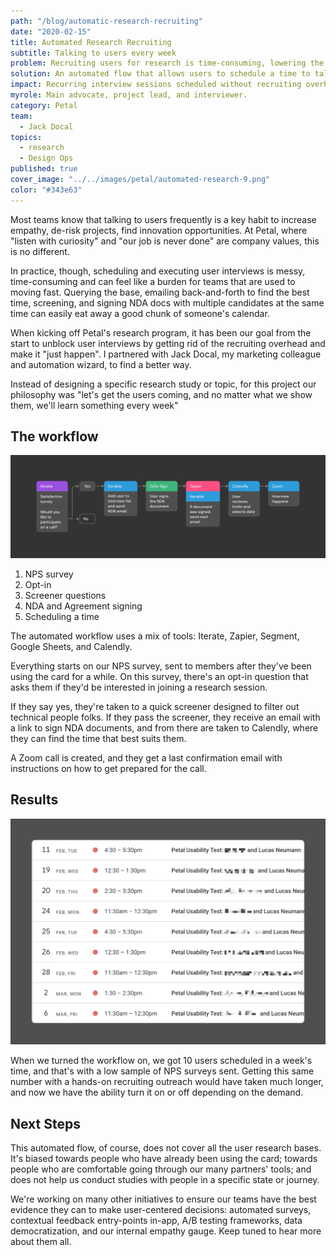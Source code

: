 ```yaml
---
path: "/blog/automatic-research-recruiting"
date: "2020-02-15"
title: Automated Research Recruiting
subtitle: Talking to users every week
problem: Recruiting users for research is time-consuming, lowering the chances that interviews will be done often
solution: An automated flow that allows users to schedule a time to talk to our product team
impact: Recurring interview sessions scheduled without recruiting overhead
myrole: Main advocate, project lead, and interviewer.
category: Petal
team:
  - Jack Docal
topics:
  - research
  - Design Ops
published: true
cover_image: "../../images/petal/automated-research-9.png"
color: "#343e63"
---
```


Most teams know that talking to users frequently is a key habit to increase empathy, de-risk projects, find innovation opportunities. At Petal, where "listen with curiosity" and "our job is never done" are company values, this is no different.

In practice, though, scheduling and executing user interviews is messy, time-consuming and can feel like a burden for teams that are used to moving fast. Querying the base, emailing back-and-forth to find the best time, screening, and signing NDA docs with multiple candidates at the same time can easily eat away a good chunk of someone's calendar.

When kicking off Petal's research program, it has been our goal from the start to unblock user interviews by getting rid of the recruiting overhead and make it "just happen". I partnered with Jack Docal, my marketing colleague and automation wizard, to find a better way.

Instead of designing a specific research study or topic, for this project our philosophy was "let's get the users coming, and no matter what we show them, we'll learn something every week"

## The workflow

![Diagram of the apps we used to automate recruiting](../../images/petal/automated-workflow-2.png)

1. NPS survey
2. Opt-in
3. Screener questions
4. NDA and Agreement signing
5. Scheduling a time

The automated workflow uses a mix of tools: Iterate, Zapier, Segment, Google Sheets, and Calendly.

Everything starts on our NPS survey, sent to members after they've been using the card for a while. On this survey, there's an opt-in question that asks them if they'd be interested in joining a research session.

If they say yes, they're taken to a quick screener designed to filter out technical people folks. If they pass the screener, they receive an email with a link to sign NDA documents, and from there are taken to Calendly, where they can find the time that best suits them.

A Zoom call is created, and they get a last confirmation email with instructions on how to get prepared for the call.

## Results

![Schedule full of interviews!](../../images/petal/automated-research-schedule-2.png)

When we turned the workflow on, we got 10 users scheduled in a week's time, and that's with a low sample of NPS surveys sent. Getting this same number with a hands-on recruiting outreach would have taken much longer, and now we have the ability turn it on or off depending on the demand.

## Next Steps

This automated flow, of course, does not cover all the user research bases. It's biased towards people who have already been using the card; towards people who are comfortable going through our many partners' tools; and does not help us conduct studies with people in a specific state or journey.

We're working on many other initiatives to ensure our teams have the best evidence they can to make user-centered decisions: automated surveys, contextual feedback entry-points in-app, A/B testing frameworks, data democratization, and our internal empathy gauge. Keep tuned to hear more about them all.
